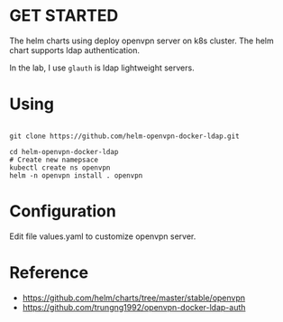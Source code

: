 # GET STARTED

The helm charts using deploy openvpn server on k8s cluster. The helm chart supports ldap authentication.

In the lab, I use `glauth`  is ldap lightweight servers.

# Using

``` shell

git clone https://github.com/helm-openvpn-docker-ldap.git

cd helm-openvpn-docker-ldap
# Create new namepsace
kubectl create ns openvpn
helm -n openvpn install . openvpn

```

# Configuration

Edit file values.yaml to customize openvpn server.

# Reference

- https://github.com/helm/charts/tree/master/stable/openvpn
- https://github.com/trungng1992/openvpn-docker-ldap-auth